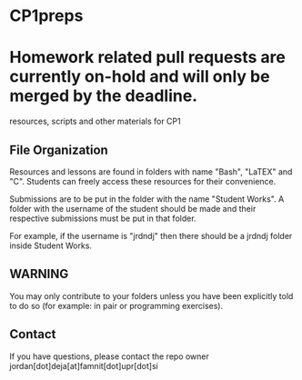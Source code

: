 # CP1preps

# Homework related pull requests are currently on-hold and will only be merged by the deadline. 

resources, scripts and other materials for CP1 

## File Organization

Resources and lessons are found in folders with name "Bash", "LaTEX" and "C". Students can freely access these resources for their convenience. 

Submissions are to be put in the folder with the name "Student Works". A folder with the username of the student should be made and their respective submissions must be put in that folder. 

For example, if the username is "jrdndj" then there should be a jrdndj folder inside Student Works. 

## WARNING

You may only contribute to your folders unless you have been explicitly told to do so (for example: in pair or programming exercises). 

## Contact

If you have questions, please contact the repo owner jordan[dot]deja[at]famnit[dot]upr[dot]si


